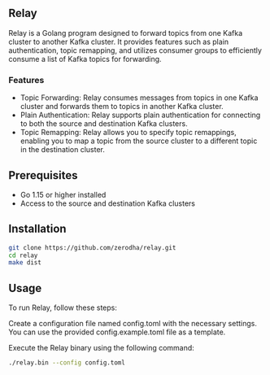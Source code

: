 ## Relay

Relay is a Golang program designed to forward topics from one Kafka cluster to another Kafka cluster. It provides features such as plain authentication, topic remapping, and utilizes consumer groups to efficiently consume a list of Kafka topics for forwarding.

### Features

* Topic Forwarding: Relay consumes messages from topics in one Kafka cluster and forwards them to topics in another Kafka cluster.
* Plain Authentication: Relay supports plain authentication for connecting to both the source and destination Kafka clusters.
* Topic Remapping: Relay allows you to specify topic remappings, enabling you to map a topic from the source cluster to a different topic in the destination cluster.

## Prerequisites

* Go 1.15 or higher installed
* Access to the source and destination Kafka clusters

## Installation

```bash
git clone https://github.com/zerodha/relay.git
cd relay
make dist
```

## Usage

To run Relay, follow these steps:

Create a configuration file named config.toml with the necessary settings. You can use the provided config.example.toml file as a template.

Execute the Relay binary using the following command:

```bash
./relay.bin --config config.toml
```
